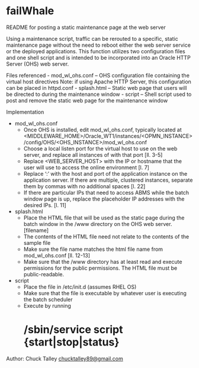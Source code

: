 # failWhale

README for posting a static maintenance page at the web server

Using a maintenance script, traffic can be rerouted to a specific, static maintenance page without the need to reboot either the web server service or the deployed applications. This function utilizes two configuration files and one shell script and is intended to be incorporated into an Oracle HTTP Server (OHS) web server.

Files referenced
	- mod_wl_ohs.conf – OHS configuration file containing the virtual host directives
		Note: if using Apache HTTP Server, this configuration can be placed in httpd.conf
	- splash.html – Static web page that users will be directed to during the maintenance window
	- script – Shell script used to post and remove the static web page for the maintenance window

Implementation
- mod_wl_ohs.conf
	- Once OHS is installed, edit mod_wl_ohs.conf, typically located at <MIDDLEWARE_HOME>/Oracle_WT1/instances/<OPMN_INSTANCE>/config/OHS/<OHS_INSTANCE>/mod_wl_ohs.conf
	- Choose a local listen port for the virtual host to use on the web server, and replace all instances of <PORT-A> with that port [ll. 3-5]
	- Replace <WEB_SERVER_HOST> with the IP or hostname that the user will use to access the online environment [l. 7]
	- Replace ‘<HOST-1>:<PORT-1>’ with the host and port of the application instance on the application server.  If there are multiple, clustered instances, separate them by commas with no additional spaces [l. 22]
	- If there are particular IPs that need to access ABMS while the batch window page is up, replace the placeholder IP addresses with the desired IPs. [l. 11]
- splash.html
	- Place the HTML file that will be used as the static page during the batch window in the /www directory on the OHS web server. [filename]
	- The contents of the HTML file need not relate to the contents of the sample file
	- Make sure the file name matches the html file name from mod_wl_ohs.conf [ll. 12-13]
	- Make sure that the /www directory has at least read and execute permissions for the public permissions.  The HTML file must be public-readable.
- script
	- Place the file in /etc/init.d (assumes RHEL OS)
	- Make sure that the file is executable by whatever user is executing the batch scheduler
	- Execute by running 
		# /sbin/service script {start|stop|status}


Author:
Chuck Talley
chucktalley89@gmail.com
